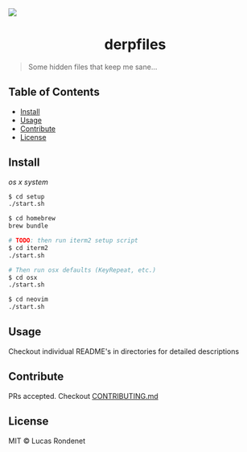 <img src="artwork/thor.gif" align="center" />

<h1 align="center">derpfiles</h1>

> Some hidden files that keep me sane...

## Table of Contents

- [Install](#install)
- [Usage](#usage)
- [Contribute](#contribute)
- [License](#license)

## Install

*os x system*


```sh
$ cd setup
./start.sh

$ cd homebrew
brew bundle

# TODO: then run iterm2 setup script
$ cd iterm2
./start.sh

# Then run osx defaults (KeyRepeat, etc.)
$ cd osx
./start.sh

$ cd neovim
./start.sh

```

## Usage

Checkout individual README's in directories for detailed descriptions

## Contribute

PRs accepted. Checkout [CONTRIBUTING.md](https://github.com/rucas/derpfiles/blob/master/CONTRIBUTING.md)

## License

MIT © Lucas Rondenet 
